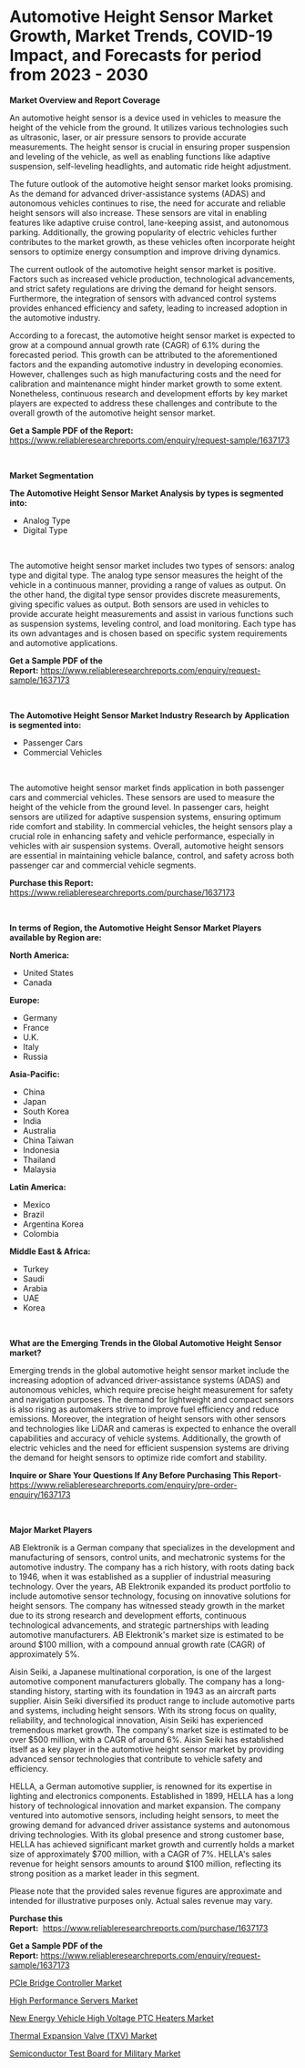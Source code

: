 <p><h1>Automotive Height Sensor Market Growth, Market Trends, COVID-19 Impact, and Forecasts for period from 2023 - 2030</h1></p><p><strong>Market Overview and Report Coverage</strong></p>
<p><p>An automotive height sensor is a device used in vehicles to measure the height of the vehicle from the ground. It utilizes various technologies such as ultrasonic, laser, or air pressure sensors to provide accurate measurements. The height sensor is crucial in ensuring proper suspension and leveling of the vehicle, as well as enabling functions like adaptive suspension, self-leveling headlights, and automatic ride height adjustment.</p><p>The future outlook of the automotive height sensor market looks promising. As the demand for advanced driver-assistance systems (ADAS) and autonomous vehicles continues to rise, the need for accurate and reliable height sensors will also increase. These sensors are vital in enabling features like adaptive cruise control, lane-keeping assist, and autonomous parking. Additionally, the growing popularity of electric vehicles further contributes to the market growth, as these vehicles often incorporate height sensors to optimize energy consumption and improve driving dynamics.</p><p>The current outlook of the automotive height sensor market is positive. Factors such as increased vehicle production, technological advancements, and strict safety regulations are driving the demand for height sensors. Furthermore, the integration of sensors with advanced control systems provides enhanced efficiency and safety, leading to increased adoption in the automotive industry.</p><p>According to a forecast, the automotive height sensor market is expected to grow at a compound annual growth rate (CAGR) of 6.1% during the forecasted period. This growth can be attributed to the aforementioned factors and the expanding automotive industry in developing economies. However, challenges such as high manufacturing costs and the need for calibration and maintenance might hinder market growth to some extent. Nonetheless, continuous research and development efforts by key market players are expected to address these challenges and contribute to the overall growth of the automotive height sensor market.</p></p>
<p><strong>Get a Sample PDF of the Report:</strong> <a href="https://www.reliableresearchreports.com/enquiry/request-sample/1637173">https://www.reliableresearchreports.com/enquiry/request-sample/1637173</a></p>
<p>&nbsp;</p>
<p><strong>Market Segmentation</strong></p>
<p><strong>The Automotive Height Sensor Market Analysis by types is segmented into:</strong></p>
<p><ul><li>Analog Type</li><li>Digital Type</li></ul></p>
<p>&nbsp;</p>
<p><p>The automotive height sensor market includes two types of sensors: analog type and digital type. The analog type sensor measures the height of the vehicle in a continuous manner, providing a range of values as output. On the other hand, the digital type sensor provides discrete measurements, giving specific values as output. Both sensors are used in vehicles to provide accurate height measurements and assist in various functions such as suspension systems, leveling control, and load monitoring. Each type has its own advantages and is chosen based on specific system requirements and automotive applications.</p></p>
<p><strong>Get a Sample PDF of the Report:</strong>&nbsp;<a href="https://www.reliableresearchreports.com/enquiry/request-sample/1637173">https://www.reliableresearchreports.com/enquiry/request-sample/1637173</a></p>
<p>&nbsp;</p>
<p><strong>The Automotive Height Sensor Market Industry Research by Application is segmented into:</strong></p>
<p><ul><li>Passenger Cars</li><li>Commercial Vehicles</li></ul></p>
<p>&nbsp;</p>
<p><p>The automotive height sensor market finds application in both passenger cars and commercial vehicles. These sensors are used to measure the height of the vehicle from the ground level. In passenger cars, height sensors are utilized for adaptive suspension systems, ensuring optimum ride comfort and stability. In commercial vehicles, the height sensors play a crucial role in enhancing safety and vehicle performance, especially in vehicles with air suspension systems. Overall, automotive height sensors are essential in maintaining vehicle balance, control, and safety across both passenger car and commercial vehicle segments.</p></p>
<p><strong>Purchase this Report:</strong>&nbsp; <a href="https://www.reliableresearchreports.com/purchase/1637173">https://www.reliableresearchreports.com/purchase/1637173</a></p>
<p>&nbsp;</p>
<p><strong>In terms of Region, the Automotive Height Sensor Market Players available by Region are:</strong></p>
<p>
    <p> <strong> North America: </strong>
        <ul>
            <li>United States</li>
            <li>Canada</li>
        </ul>
        </p> 
    <p> <strong> Europe: </strong>
        <ul>
            <li>Germany</li>
            <li>France</li>
            <li>U.K.</li>
            <li>Italy</li>
            <li>Russia</li>
        </ul>
        </p> 
    <p> <strong> Asia-Pacific: </strong>
        <ul>
            <li>China</li>
            <li>Japan</li>
            <li>South Korea</li>
            <li>India</li>
            <li>Australia</li>
            <li>China Taiwan</li>
            <li>Indonesia</li>
            <li>Thailand</li>
            <li>Malaysia</li>
        </ul>
        </p> 
    <p> <strong> Latin America: </strong>
        <ul>
            <li>Mexico</li>
            <li>Brazil</li>
            <li>Argentina Korea</li>
            <li>Colombia</li>
        </ul>
        </p> 
    <p> <strong> Middle East & Africa: </strong>
        <ul>
            <li>Turkey</li>
            <li>Saudi</li>
            <li>Arabia</li>
            <li>UAE</li>
            <li>Korea</li>
        </ul>
    </p>
    </p>
<p>&nbsp;</p>
<p><strong>What are the Emerging Trends in the Global Automotive Height Sensor market?</strong></p>
<p><p>Emerging trends in the global automotive height sensor market include the increasing adoption of advanced driver-assistance systems (ADAS) and autonomous vehicles, which require precise height measurement for safety and navigation purposes. The demand for lightweight and compact sensors is also rising as automakers strive to improve fuel efficiency and reduce emissions. Moreover, the integration of height sensors with other sensors and technologies like LiDAR and cameras is expected to enhance the overall capabilities and accuracy of vehicle systems. Additionally, the growth of electric vehicles and the need for efficient suspension systems are driving the demand for height sensors to optimize ride comfort and stability.</p></p>
<p><strong>Inquire or Share Your Questions If Any Before Purchasing This Report</strong>- <a href="https://www.reliableresearchreports.com/enquiry/pre-order-enquiry/1637173">https://www.reliableresearchreports.com/enquiry/pre-order-enquiry/1637173</a></p>
<p>&nbsp;</p>
<p><strong>Major Market Players</strong></p>
<p><p>AB Elektronik is a German company that specializes in the development and manufacturing of sensors, control units, and mechatronic systems for the automotive industry. The company has a rich history, with roots dating back to 1946, when it was established as a supplier of industrial measuring technology. Over the years, AB Elektronik expanded its product portfolio to include automotive sensor technology, focusing on innovative solutions for height sensors. The company has witnessed steady growth in the market due to its strong research and development efforts, continuous technological advancements, and strategic partnerships with leading automotive manufacturers. AB Elektronik's market size is estimated to be around $100 million, with a compound annual growth rate (CAGR) of approximately 5%.</p><p>Aisin Seiki, a Japanese multinational corporation, is one of the largest automotive component manufacturers globally. The company has a long-standing history, starting with its foundation in 1943 as an aircraft parts supplier. Aisin Seiki diversified its product range to include automotive parts and systems, including height sensors. With its strong focus on quality, reliability, and technological innovation, Aisin Seiki has experienced tremendous market growth. The company's market size is estimated to be over $500 million, with a CAGR of around 6%. Aisin Seiki has established itself as a key player in the automotive height sensor market by providing advanced sensor technologies that contribute to vehicle safety and efficiency.</p><p>HELLA, a German automotive supplier, is renowned for its expertise in lighting and electronics components. Established in 1899, HELLA has a long history of technological innovation and market expansion. The company ventured into automotive sensors, including height sensors, to meet the growing demand for advanced driver assistance systems and autonomous driving technologies. With its global presence and strong customer base, HELLA has achieved significant market growth and currently holds a market size of approximately $700 million, with a CAGR of 7%. HELLA's sales revenue for height sensors amounts to around $100 million, reflecting its strong position as a market leader in this segment.</p><p>Please note that the provided sales revenue figures are approximate and intended for illustrative purposes only. Actual sales revenue may vary.</p></p>
<p><strong>Purchase this Report:</strong>&nbsp;&nbsp;<a href="https://www.reliableresearchreports.com/purchase/1637173">https://www.reliableresearchreports.com/purchase/1637173</a></p>
<p></p>
<p><strong>Get a Sample PDF of the Report:</strong>&nbsp;<a href="https://www.reliableresearchreports.com/enquiry/request-sample/1637173">https://www.reliableresearchreports.com/enquiry/request-sample/1637173</a></p>
<p><p><a href="https://medium.com/@besaosmani1903/pcie-bridge-controller-market-size-growth-forecast-2023-2030-a32264537adb">PCIe Bridge Controller Market</a></p><p><a href="https://medium.com/@alesiabrahimi58/high-performance-servers-market-size-growth-forecast-2023-2030-c2a92bd87765">High Performance Servers Market</a></p><p><a href="https://www.linkedin.com/pulse/new-energy-vehicle-high-voltage-ptc-heaters-market-size-growth-sz0ke/">New Energy Vehicle High Voltage PTC Heaters Market</a></p><p><a href="https://www.linkedin.com/pulse/decoding-thermal-expansion-valve-txv-market-deep-dive-latest-e4k4e/">Thermal Expansion Valve (TXV) Market</a></p><p><a href="https://www.linkedin.com/pulse/semiconductor-test-board-military-market-insights-players-forecast-dqbae/">Semiconductor Test Board for Military Market</a></p></p>